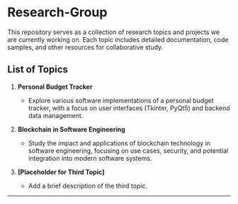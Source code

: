 # Research-Group

This repository serves as a collection of research topics and projects we are currently working on. Each topic includes detailed documentation, code samples, and other resources for collaborative study.

## List of Topics

1. **Personal Budget Tracker**
   - Explore various software implementations of a personal budget tracker, with a focus on user interfaces (Tkinter, PyQt5) and backend data management.

2. **Blockchain in Software Engineering**
   - Study the impact and applications of blockchain technology in software engineering, focusing on use cases, security, and potential integration into modern software systems.

3. **[Placeholder for Third Topic]**
   - Add a brief description of the third topic.

---

